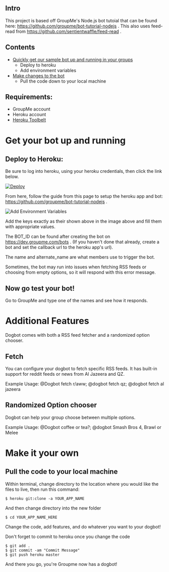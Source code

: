 ## Intro

This project is based off GroupMe's Node.js bot tutoial that can be found here: https://github.com/groupme/bot-tutorial-nodejs . This also uses feed-read from https://github.com/sentientwaffle/feed-read .

## Contents

  * [Quickly get our sample bot up and running in your groups](#deploy)
    * Deploy to heroku
    * Add environment variables
  * [Make changes to the bot](#pull)
    * Pull the code down to your local machine

## Requirements:

  * GroupMe account
  * Heroku account
  * [Heroku Toolbelt](https://toolbelt.heroku.com/)

# Get your bot up and running<a name="deploy"></a>

## Deploy to Heroku:

Be sure to log into heroku, using your heroku credentials, then click the link below.

[![Deploy](https://www.herokucdn.com/deploy/button.png)](https://heroku.com/deploy)

From here, follow the guide from this page to setup the heroku app and bot: https://github.com/groupme/bot-tutorial-nodejs .

![Add Environment Variables](http://i.imgur.com/f2MZLIq.png)

Add the keys exactly as their shown above in the image above and fill them with appropriate values.

The BOT_ID can be found after creating the bot on https://dev.groupme.com/bots .
(If you haven't done that already, create a bot and set the callback url to the heroku app's url).

The name and alternate_name are what members use to trigger the bot.

Sometimes, the bot may run into issues when fetching RSS feeds or choosing from empty options, so it will respond with this error message.

## Now go test your bot!

Go to GroupMe and type one of the names and see how it responds.

# Additional Features

Dogbot comes with both a RSS feed fetcher and a randomized option chooser.

## Fetch

You can configure your dogbot to fetch specific RSS feeds. It has built-in support for reddit feeds or news from Al Jazeera and QZ.

Example Usage: @Dogbot fetch r/aww; @dogbot fetch qz; @dogbot fetch al jazeera

## Randomized Option chooser

Dogbot can help your group choose between multiple options.

Example Usage: @Dogbot coffee or tea?; @dogbot Smash Bros 4, Brawl or Melee

# Make it your own<a name="pull"></a>

## Pull the code to your local machine

Within terminal, change directory to the location where you would like the files to live, then run this command:

    $ heroku git:clone -a YOUR_APP_NAME

And then change directory into the new folder

    $ cd YOUR_APP_NAME_HERE

Change the code, add features, and do whatever you want to your dogbot!

Don't forget to commit to heroku once you change the code

    $ git add .
    $ git commit -am "Commit Message"
    $ git push heroku master

And there you go, you're Groupme now has a dogbot!